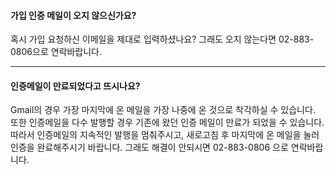#### 가입 인증 메일이 오지 않으신가요?
혹시 가입 요청하신 이메일을 제대로 입력하셨나요?
그래도 오지 않는다면 02-883-0806으로 연락바랍니다. 

---


#### 인증메일이 만료되었다고 뜨시나요?
Gmail의 경우 가장 마지막에 온 메일을 가장 나중에 온 것으로 착각하실 수 있습니다.
또한 인증메일을 다수 발행할 경우 기존에 왔던 인증 메일이 만료가 되었을 수 있습니다.
따라서 인증메일의 지속적인 발행을 멈춰주시고, 새로고침 후 마지막에 온 메일을 눌러 인증을 완료해주시기 바랍니다.
그래도 해결이 안되시면 02-883-0806 으로 연락바랍니다.
